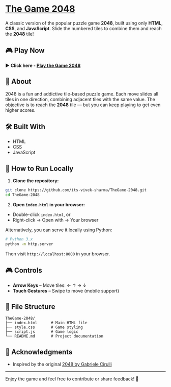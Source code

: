 # **[The Game 2048](https://github.com/Its-vivek-sharma/TheGame-2048.git)**

A classic version of the popular puzzle game **2048**, built using only **HTML**, **CSS**, and **JavaScript**. Slide the numbered tiles to combine them and reach the **2048** tile!

## 🎮 Play Now

▶️ **Click here - [Play the Game 2048](https://its-vivek-sharma.github.io/TheGame-2048/)** 

## 📌 About

2048 is a fun and addictive tile-based puzzle game. Each move slides all tiles in one direction, combining adjacent tiles with the same value. The objective is to reach the **2048** tile — but you can keep playing to get even higher scores.

## 🛠 Built With

- HTML
- CSS
- JavaScript

## 📂 How to Run Locally

1. **Clone the repository:**

```bash
git clone https://github.com/its-vivek-sharma/TheGame-2048.git
cd TheGame-2048
```

2. **Open `index.html` in your browser:**

- Double-click `index.html`, or  
- Right-click → Open with → Your browser

Alternatively, you can serve it locally using Python:

```bash
# Python 3.x
python -m http.server
```

Then visit `http://localhost:8000` in your browser.

## 🎮 Controls

- **Arrow Keys** – Move tiles: ← ↑ → ↓
- **Touch Gestures** – Swipe to move (mobile support)

## 📁 File Structure

```
TheGame-2048/
├── index.html      # Main HTML file
├── style.css       # Game styling
├── script.js       # Game logic
└── README.md       # Project documentation
```

## 🙌 Acknowledgments

- Inspired by the original [2048 by Gabriele Cirulli](https://github.com/gabrielecirulli/2048)

---

Enjoy the game and feel free to contribute or share feedback! 🎉
